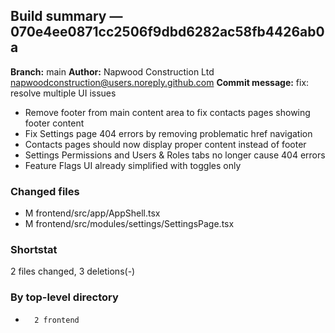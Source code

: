 ## Build summary — 070e4ee0871cc2506f9dbd6282ac58fb4426ab0a

**Branch:** main **Author:** Napwood Construction Ltd <napwoodconstruction@users.noreply.github.com>
**Commit message:** fix: resolve multiple UI issues

- Remove footer from main content area to fix contacts pages showing footer content
- Fix Settings page 404 errors by removing problematic href navigation
- Contacts pages should now display proper content instead of footer
- Settings Permissions and Users & Roles tabs no longer cause 404 errors
- Feature Flags UI already simplified with toggles only

### Changed files

- M frontend/src/app/AppShell.tsx
- M frontend/src/modules/settings/SettingsPage.tsx

### Shortstat

2 files changed, 3 deletions(-)

### By top-level directory

-       2 frontend
